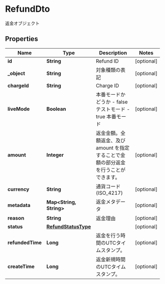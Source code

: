 

# RefundDto

返金オブジェクト
## Properties

Name | Type | Description | Notes
------------ | ------------- | ------------- | -------------
**id** | **String** | Refund ID |  [optional]
**_object** | **String** | 対象種類の表記 |  [optional]
**chargeId** | **String** | Charge ID |  [optional]
**liveMode** | **Boolean** | 本番モードかどうか - false テストモード - true 本番モード  |  [optional]
**amount** | **Integer** | 返金金額。全額返金、及び amount を指定することで金額の部分返金を行うことができます。 |  [optional]
**currency** | **String** | 通貨コード (ISO_4217) |  [optional]
**metadata** | **Map&lt;String, String&gt;** | 返金メタデータ |  [optional]
**reason** | **String** | 返金理由 |  [optional]
**status** | [**RefundStatusType**](RefundStatusType.md) |  |  [optional]
**refundedTime** | **Long** | 返金を行う時間のUTCタイムスタンプ。 |  [optional]
**createTime** | **Long** | 返金新規時間のUTCタイムスタンプ。 |  [optional]




